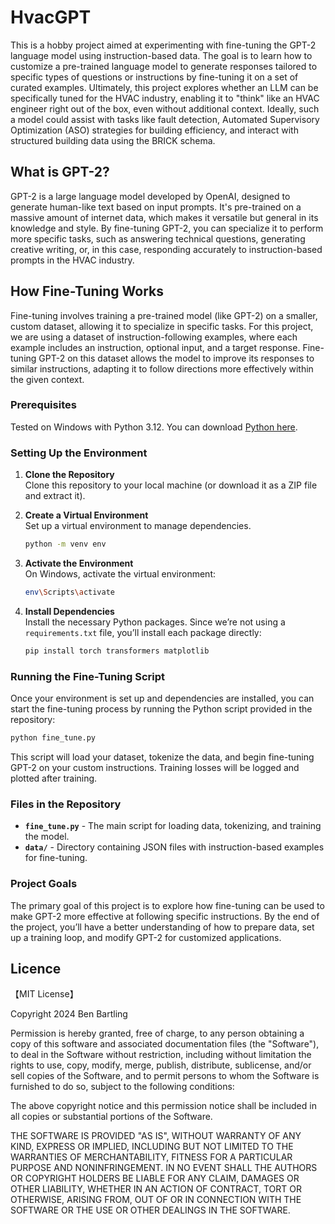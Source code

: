 # HvacGPT

This is a hobby project aimed at experimenting with fine-tuning the GPT-2 language model using instruction-based data. The goal is to learn how to customize a pre-trained language model to generate responses tailored to specific types of questions or instructions by fine-tuning it on a set of curated examples. Ultimately, this project explores whether an LLM can be specifically tuned for the HVAC industry, enabling it to "think" like an HVAC engineer right out of the box, even without additional context. Ideally, such a model could assist with tasks like fault detection, Automated Supervisory Optimization (ASO) strategies for building efficiency, and interact with structured building data using the BRICK schema.

## What is GPT-2?

GPT-2 is a large language model developed by OpenAI, designed to generate human-like text based on input prompts. It's pre-trained on a massive amount of internet data, which makes it versatile but general in its knowledge and style. By fine-tuning GPT-2, you can specialize it to perform more specific tasks, such as answering technical questions, generating creative writing, or, in this case, responding accurately to instruction-based prompts in the HVAC industry.

## How Fine-Tuning Works

Fine-tuning involves training a pre-trained model (like GPT-2) on a smaller, custom dataset, allowing it to specialize in specific tasks. For this project, we are using a dataset of instruction-following examples, where each example includes an instruction, optional input, and a target response. Fine-tuning GPT-2 on this dataset allows the model to improve its responses to similar instructions, adapting it to follow directions more effectively within the given context.

### Prerequisites
Tested on Windows with Python 3.12. You can download [Python here](https://www.python.org/downloads/).

### Setting Up the Environment

1. **Clone the Repository**  
   Clone this repository to your local machine (or download it as a ZIP file and extract it).


2. **Create a Virtual Environment**  
   Set up a virtual environment to manage dependencies.

   ```sh
   python -m venv env
   ```

3. **Activate the Environment**  
   On Windows, activate the virtual environment:

   ```sh
   env\Scripts\activate
   ```

4. **Install Dependencies**  
   Install the necessary Python packages. Since we’re not using a `requirements.txt` file, you’ll install each package directly:

   ```sh
   pip install torch transformers matplotlib
   ```

### Running the Fine-Tuning Script

Once your environment is set up and dependencies are installed, you can start the fine-tuning process by running the Python script provided in the repository:

```sh
python fine_tune.py
```

This script will load your dataset, tokenize the data, and begin fine-tuning GPT-2 on your custom instructions. Training losses will be logged and plotted after training.

### Files in the Repository

- **`fine_tune.py`** - The main script for loading data, tokenizing, and training the model.
- **`data/`** - Directory containing JSON files with instruction-based examples for fine-tuning.

### Project Goals

The primary goal of this project is to explore how fine-tuning can be used to make GPT-2 more effective at following specific instructions. By the end of the project, you’ll have a better understanding of how to prepare data, set up a training loop, and modify GPT-2 for customized applications.


## Licence

【MIT License】

Copyright 2024 Ben Bartling

Permission is hereby granted, free of charge, to any person obtaining a copy of this software and associated documentation files (the "Software"), to deal in the Software without restriction, including without limitation the rights to use, copy, modify, merge, publish, distribute, sublicense, and/or sell copies of the Software, and to permit persons to whom the Software is furnished to do so, subject to the following conditions:

The above copyright notice and this permission notice shall be included in all copies or substantial portions of the Software.

THE SOFTWARE IS PROVIDED "AS IS", WITHOUT WARRANTY OF ANY KIND, EXPRESS OR IMPLIED, INCLUDING BUT NOT LIMITED TO THE WARRANTIES OF MERCHANTABILITY, FITNESS FOR A PARTICULAR PURPOSE AND NONINFRINGEMENT. IN NO EVENT SHALL THE AUTHORS OR COPYRIGHT HOLDERS BE LIABLE FOR ANY CLAIM, DAMAGES OR OTHER LIABILITY, WHETHER IN AN ACTION OF CONTRACT, TORT OR OTHERWISE, ARISING FROM, OUT OF OR IN CONNECTION WITH THE SOFTWARE OR THE USE OR OTHER DEALINGS IN THE SOFTWARE.
